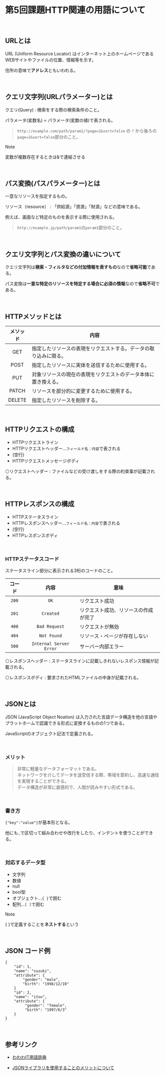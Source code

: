 # 第5回課題HTTP関連の用語について

<br>

## URLとは

URL (Uniform Resource Locator) はインターネット上のホームページであるWEBサイトやファイルの位置、情報等を示す。

住所の意味で**アドレス**ともいわれる。

<br>

## クエリ文字列(URLパラメーター)とは

クエリ(Query)
: 検索をする際の検索条件のこと。

パラメータ(変数名) = パラメータ(変数の値)で表される。

>`http://example.com/path/param1/?page=2&sort=false` の `?` から後ろの`page=2&sort=false`部分のこと。

>[!NOTE]
変数が複数存在するときは&で連結させる

<br>

## パス変換(パスパラメーター)とは

一意なリソースを指定するもの。

リソース（resource）
: 「供給源」「資源」「財源」などの意味である。

例えば、画面など特定のものを表示する際に使用される。

>`http://example.jp/path/param1`の`param1`部分のこと。

<br>

## クエリ文字列とパス変換の違いについて

クエリ文字列は**検索・フィルタなどの付加情報を表すもの**なので**省略可能**である。

パス変換は**一意な特定のリソースを特定する場合に必須の情報**なので**省略不可**である。

<br>

## HTTPメソッドとは

|メソッド|内容|
|:---:|---|
|GET|指定したリソースの表現をリクエストする。データの取り込みに限る。|
|POST|指定したリソースに実体を送信するために使用する。|
|PUT|対象リソースの現在の表現をリクエストのデータ本体に置き換える。|
|PATCH|リソースを部分的に変更するために使用する。|
|DELETE|指定したリソースを削除する。|

<br>

## HTTPリクエストの構成

-  HTTPリクエストライン
-  HTTPリクエストヘッダー…`フィールド名：内容`で表される
-  (空行)
-  HTTPリクエストメッセージボディ

◎リクエストヘッダー
: ファイルなどの受け渡しをする際の約束事が記載される。

<br>

## HTTPレスポンスの構成

-  HTTPステータスライン
-  HTTPレスポンスヘッダー…`フィールド名：内容`で表される
-  (空行)
-  HTTPレスポンスボディ

<br>

### HTTPステータスコード

ステータスライン部分に表示される3桁のコードのこと。

|コード|内容|意味|
|:---:|:---:|---|
|`200`|`OK`|リクエスト成功|
|`201`|`Created`|リクエスト成功、リソースの作成が完了|
|`400`|`Bad Request`|リクエストが無効|
|`404`|`Not Found`|リソース・ページが存在しない|
|`500`|`Internal Server Error`|サーバー内部エラー|

◎レスポンスヘッダー
: ステータスラインに記載しきれないレスポンス情報が記載される。

◎レスポンスボディ
: 要求されたHTMLファイルの中身が記載される。

<br>

## JSONとは

JSON (JavaScript Object Noation) は入力された言語データ構造を他の言語やプラットホームで認識できる形式に変換するものの1つである。

JavaScriptのオブジェクト記法で定義される。

<br>

### メリット

>非常に軽量なデータフォーマットである。  
ネットワークを介してデータを送受信する際、帯域を節約し、高速な通信を実現することができる。  
データ構造が非常に直感的で、人間が読みやすい形式である。

<br>

### 書き方

`{"key":"value"}`が基本形となる。

他にも`,`で区切って組み合わせや改行をしたり、インデントを使うことができる。

<br>

### 対応するデータ型

- 文字列
- 数値
- null
- bool型
- オブジェクト…`{ }`で囲む
- 配列…`[ ]`で囲む

>[!NOTE]
{ }で定義することを**ネストする**という

<br>

## JSON コード例

```java:JSONサンプルコード
{
    "id": 1,
    "name": "suzuki",
    "attribute": {
        "gender": "male",
        "birth": "1998/12/10"
    }
    "id": 2,
    "name": "itou",
    "attribute": {
         "gender": "female",
         "birth": "1997/6/3"
    }
}
```

<br>

## 参考リンク

- [わわわIT用語辞典](https://wa3.i-3-i.info/index.html "「分かりそう」で「分からない」でも「分かった」気になれるIT用語辞典" )

- [JSONライブラリを使用することのメリットについて](https://qiita.com/ "Qiita" )

